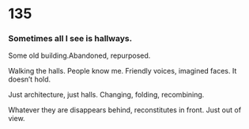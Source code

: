 # 135

### Sometimes all I see is hallways.

Some old building.Abandoned, repurposed.

Walking the halls. People know me. Friendly voices, imagined faces. It doesn’t hold. 

Just architecture, just halls. Changing, folding, recombining. 

Whatever they are disappears behind, reconstitutes in front. Just out of view. 